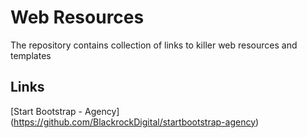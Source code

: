 # Web Resources

The repository contains collection of links to killer web resources and templates

## Links
[Start Bootstrap - Agency] (https://github.com/BlackrockDigital/startbootstrap-agency)

